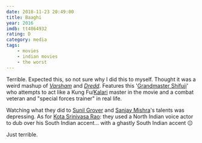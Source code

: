 ```yaml
---
date: 2018-11-23 20:49:00
title: Baaghi
year: 2016
imdb: tt4864932
rating: D
category: media
tags:
    - movies
    - indian movies
    - the worst
---
```


Terrible. Expected this, so not sure why I did this to myself. Thought it was a weird mashup of [_Varsham_](https://en.wikipedia.org/wiki/Varsham_(2004_film)) and [_Dredd_](https://en.wikipedia.org/wiki/Dredd). Features this '[Grandmaster Shifuji](https://shifuji.in/truth-of-grandmaster-shifuji-shaurya-bharadwaj-that-every-indian-should-know/)' who attempts to act like a Kung Fu/[Kalari](https://en.wikipedia.org/wiki/Kalaripayattu) master in the movie and a combat veteran and "special forces trainer" in real life.

Watching what they did to [Sunil Grover](https://en.wikipedia.org/wiki/Sunil_Grover) and [Sanjay Mishra](https://www.imdb.com/name/nm0592799/?ref_=tt_cl_t12)'s talents was depressing. As for [Kota Srinivasa Rao](https://en.wikipedia.org/wiki/Kota_Srinivasa_Rao): they used a North Indian voice actor to dub over his South Indian accent... with a ghastly South Indian accent 😐 

Just terrible.
